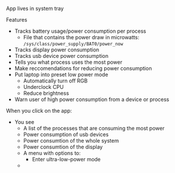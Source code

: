 App lives in system tray

Features
- Tracks battery usage/power consumption per process
  - File that contains the power draw in microwatts: `/sys/class/power_supply/BAT0/power_now`
- Tracks display power consumption
- Tracks usb device power consumption
- Tells you what process uses the most power
- Make reccomendations for reducing power consumption
- Put laptop into preset low power mode
  - Automatically turn off RGB
  - Underclock CPU
  - Reduce brightness
- Warn user of high power consumption from a device or process

When you click on the app:
- You see
  - A list of the processes that are consuming the most power
  - Power consumption of usb devices
  - Power consumtion of the whole system
  - Power consumtion of the display
  - A menu with options to:
    - Enter ultra-low-power mode
  - 